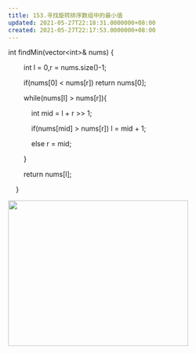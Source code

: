 ```yaml
---
title: 153.寻找旋转排序数组中的最小值
updated: 2021-05-27T22:18:31.0000000+08:00
created: 2021-05-27T22:17:53.0000000+08:00
---
```


int findMin(vector\<int>& nums) {

        int l = 0,r = nums.size()-1;

        if(nums\[0\] \< nums\[r\]) return nums\[0\];

        while(nums\[l\] > nums\[r\]){

            int mid = l + r >\> 1;

            if(nums\[mid\] > nums\[r\]) l = mid + 1;

            else r = mid;

        }

        return nums\[l\];

    }

<img src="C:\Users\82772\AppData\Local\Temp\yifan&#39;s Notebook\pandoc/media/image1.png" style="width:3.82292in;height:3.08333in" />
